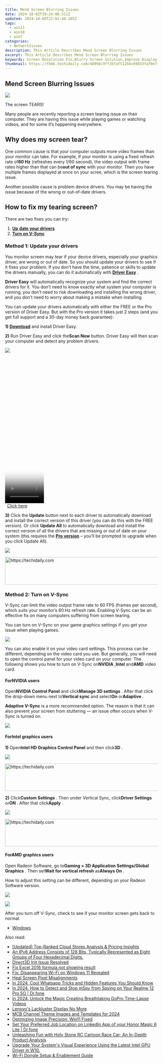 ```yaml
---
title: Mend Screen Blurring Issues
date: 2024-10-02T19:24:00.511Z
updated: 2024-10-06T22:02:48.105Z
tags:
  - win11
  - win10
  - win7
categories:
  - NetworkIssues
description: This Article Describes Mend Screen Blurring Issues
excerpt: This Article Describes Mend Screen Blurring Issues
keywords: Screen Resolution Fix,Blurry Screen Solution,Improve Display Clarity,Enhance Screen Image Quality,Clear Display Troubleshooting,Reduce Screen Fuzziness,Optimize Visual Display Performance
thumbnail: https://thmb.techidaily.com/48994c9ff35faf512b4c69833faf0e7ff28b80b0df78e2f2b0d58f413fb2991f.jpg
---
```


## Mend Screen Blurring Issues

![](https://images.drivereasy.com/wp-content/uploads/2018/01/img_5a7197cde679b.jpg)

 The screen TEARS!

 Many people are recently reporting a screen tearing issue on their computer. They are having this issue while playing games or watching videos, and for some it’s happening everywhere.

## Why does my screen tear?

 One common cause is that your computer outputs more video frames than your monitor can take. For example, if your monitor is using a fixed refresh rate of**60 Hz** (refreshes every 1/60 second), the video output with frame rates higher than that can be**out of sync** with your monitor. Then you have multiple frames displayed at once on your scree, which is the screen tearing issue.

 Another possible cause is problem device drivers. You may be having the issue because of the wrong or out-of-date drivers.

## How to fix my tearing screen?

There are two fixes you can try:

1. [**Up** **date your drivers**](#a)
2. [**Turn on V-Sync**](#b)

### Method 1: Update your drivers

 You monitor screen may tear if your device drivers, especially your graphics driver, are wrong or out of date. So you should update your drivers to see if it fixes your problem. If you don’t have the time, patience or skills to update the drivers manually, you can do it automatically with **[Driver Easy](https://tools.techidaily.com/drivereasy/download/)**  .

**Driver Easy** will automatically recognize your system and find the correct drivers for it. You don’t need to know exactly what system your computer is running, you don’t need to risk downloading and installing the wrong driver, and you don’t need to worry about making a mistake when installing.

 You can update your drivers automatically with either the FREE or the Pro version of Driver Easy. But with the Pro version it takes just 2 steps (and you get full support and a 30-day money back guarantee):

 **1) [Download](https://tools.techidaily.com/drivereasy/download/)**  and install Driver Easy.

**2)** Run Driver Easy and click the**Scan Now** button. Driver Easy will then scan your computer and detect any problem drivers.

![](https://images.drivereasy.com/wp-content/uploads/2018/01/img_5a713a84159a4.png)

<!-- affiliate ads begin -->
<span id="1977006">
					<video width="128" height="480" style="cursor:pointer"
           poster="//a.impactradius-go.com/display-clicktoplayimage/1977006.png"
           onclick="if(!this.playClicked){this.play();this.setAttribute('controls',true);this.playClicked=true;}">
	   <source src="//a.impactradius-go.com/display-ad/22993-1977006">
	   <img src="//a.impactradius-go.com/display-clicktoplayimage/1977006.png" style="border: none; height: 100%; width: 100%; object-fit: contain">
	</video>
	<div style="width:80px;text-align:center"><a href="javascript:window.open(decodeURIComponent('https%3A%2F%2Fhomestyler.sjv.io%2Fc%2F5597632%2F1977006%2F22993'), '_blank');void(0);">Click here</a></div>
</span>
<img height="0" width="0" src="https://imp.pxf.io/i/5597632/1977006/22993" style="position:absolute;visibility:hidden;" border="0" />
<!-- affiliate ads end -->

**3)** Click the **Update** button next to each driver to automatically download and install the correct version of this driver (you can do this with the FREE version). Or click **Update All** to automatically download and install the correct version of all the drivers that are missing or out of date on your system (this requires the **[Pro version](https://tools.techidaily.com/drivereasy/download/)**  – you’ll be prompted to upgrade when you click Update All).

![](https://images.drivereasy.com/wp-content/uploads/2018/01/img_5a713ba9d0320.jpg)

<!-- affiliate ads begin -->
<a href="https://aligracehair.sjv.io/c/5597632/2135361/19272" target="_top" id="2135361">
  <img src="//a.impactradius-go.com/display-ad/19272-2135361" border="0" alt="https://techidaily.com" width="728" height="90"/>
</a>
<img height="0" width="0" src="https://aligracehair.sjv.io/i/5597632/2135361/19272" style="position:absolute;visibility:hidden;" border="0" />
<!-- affiliate ads end -->

### Method 2: Turn on V-Sync

 V-Sync can limit the video output frame rate to 60 FPS (frames per second), which suits your monitor’s 60 Hz refresh rate. Enabling V-Sync can be an effective fix on many computers suffering from screen tearing.

 You can turn on V-Sync on your game graphics settings if you get your issue when playing games.

![](https://images.drivereasy.com/wp-content/uploads/2018/02/img_5a72924ca6c92.png)

 You can also enable it on your video card settings. This process can be different, depending on the video card you use. But generally, you will need to open the control panel for your video card on your computer. The following shows you how to turn on V-Sync on**NVIDIA** ,**Intel** and**AMD** video card.  
  
#### For**NVIDIA** users  

 Open**NVIDIA Control Panel** and click**Manage 3D settings** . After that click the drop-down menu next to**Vertical sync** and select**On** or**Adaptive** .

**Adaptive V-Sync** is a more recommended option. The reason is that it can also prevent your screen from stuttering — an issue often occurs when V-Sync is turned on.

![](https://images.drivereasy.com/wp-content/uploads/2018/02/img_5a7296764b7d0.jpg)

#### For**Intel** graphics users

**1)** Open**Intel HD Graphics Control Panel** and then click**3D** .

![](https://images.drivereasy.com/wp-content/uploads/2018/02/img_5a72b91a58300.jpg)

<!-- affiliate ads begin -->
<a href="https://appsumo.8odi.net/c/5597632/2100542/7443" target="_top" id="2100542">
  <img src="//a.impactradius-go.com/display-ad/7443-2100542" border="0" alt="https://techidaily.com" width="728" height="90"/>
</a>
<img height="0" width="0" src="https://appsumo.8odi.net/i/5597632/2100542/7443" style="position:absolute;visibility:hidden;" border="0" />
<!-- affiliate ads end -->

**2)** Click**Custom Settings** . Then under Vertical Sync, click**Driver Settings** or**ON** . After that click**Apply** .

![](https://images.drivereasy.com/wp-content/uploads/2018/02/img_5a72bade8ef5d.jpg)

<!-- affiliate ads begin -->
<a href="https://appsumo.8odi.net/c/5597632/2094482/7443" target="_top" id="2094482">
  <img src="//a.impactradius-go.com/display-ad/7443-2094482" border="0" alt="https://techidaily.com" width="728" height="90"/>
</a>
<img height="0" width="0" src="https://appsumo.8odi.net/i/5597632/2094482/7443" style="position:absolute;visibility:hidden;" border="0" />
<!-- affiliate ads end -->

#### For**AMD** graphics users

 Open Radeon Software, go to**Gaming > 3D Application Settings/Global Graphics** . Then set**Wait for vertical refresh** as**Always On** .

 How to adjust this setting can be different, depending on your Radeon Software version.

![](https://images.drivereasy.com/wp-content/uploads/2018/02/img_5a72c14e895a8.png)

![](https://images.drivereasy.com/wp-content/uploads/2018/02/img_5a72c1a5a7775.png)
  

 After you turn off V-Sync, check to see if your monitor screen gets back to normal.

* [Windows](https://tools.techidaily.com/drivereasy/download/)

<ins class="adsbygoogle"
     style="display:block"
     data-ad-format="autorelaxed"
     data-ad-client="ca-pub-7571918770474297"
     data-ad-slot="1223367746"></ins>

<ins class="adsbygoogle"
     style="display:block"
     data-ad-client="ca-pub-7571918770474297"
     data-ad-slot="8358498916"
     data-ad-format="auto"
     data-full-width-responsive="true"></ins>

<span class="atpl-alsoreadstyle">Also read:</span>
<div><ul>
<li><a href="https://some-approaches.techidaily.com/updated-top-ranked-cloud-stores-analysis-and-pricing-insights/"><u>[Updated] Top-Ranked Cloud Stores Analysis & Pricing Insights</u></a></li>
<li><a href="https://buynow-reviews.techidaily.com/an-ipv6-address-consists-of-128-bits-typically-represented-as-eight-groups-of-four-hexadecimal-digits/"><u>An IPv6 Address Consists of 128 Bits, Typically Represented as Eight Groups of Four Hexadecimal Digits.</u></a></li>
<li><a href="https://network-issues.techidaily.com/direct3d-init-issue-resolved/"><u>Direct3D Init Issue Resolved</u></a></li>
<li><a href="https://phone-solutions.techidaily.com/fix-excel-2016-formula-not-showing-result-by-stellar-guide/"><u>Fix Excel 2016 formula not showing result</u></a></li>
<li><a href="https://network-issues.techidaily.com/fix-disappearing-wi-fi-on-windows-11-revealed/"><u>Fix: Disappearing Wi-Fi on Windows 11 Revealed</u></a></li>
<li><a href="https://network-issues.techidaily.com/heal-screen-pixel-misalignments/"><u>Heal Screen Pixel Misalignments</u></a></li>
<li><a href="https://article-helps.techidaily.com/in-2024-cool-whatsapp-tricks-and-hidden-features-you-should-know/"><u>In 2024, Cool Whatsapp Tricks and Hidden Features You Should Know</u></a></li>
<li><a href="https://location-social.techidaily.com/in-2024-how-to-detect-and-stop-mspy-from-spying-on-your-realme-12-pro-5g-drfone-by-drfone-virtual-android/"><u>In 2024, How to Detect and Stop mSpy from Spying on Your Realme 12 Pro 5G | Dr.fone</u></a></li>
<li><a href="https://some-guidance.techidaily.com/in-2024-unlock-the-magic-creating-breathtaking-gopro-time-lapse-videos/"><u>In 2024, Unlock the Magic Creating Breathtaking GoPro Time-Lapse Videos</u></a></li>
<li><a href="https://network-issues.techidaily.com/lenovos-lackluster-display-no-more/"><u>Lenovo's Lackluster Display No More</u></a></li>
<li><a href="https://youtube-web.techidaily.com/hannel-theme-images-and-templates-for-2024/"><u>MCB Channel Theme Images and Templates for 2024</u></a></li>
<li><a href="https://network-issues.techidaily.com/optimizing-image-precision-win11-fixed/"><u>Optimizing Image Precision: Win11 Fixed</u></a></li>
<li><a href="https://location-social.techidaily.com/set-your-preferred-job-location-on-linkedin-app-of-your-honor-magic-6-lite-drfone-by-drfone-virtual-android/"><u>Set Your Preferred Job Location on LinkedIn App of your Honor Magic 6 Lite | Dr.fone</u></a></li>
<li><a href="https://buynow-info.techidaily.com/unleashing-fun-with-holy-stone-rc-cartoon-race-car-an-in-depth-product-analysis/"><u>Unleashing Fun with Holy Stone RC Cartoon Race Car: An In-Depth Product Analysis</u></a></li>
<li><a href="https://network-issues.techidaily.com/upgrade-your-systems-visual-experience-using-the-latest-intel-gpu-driver-in-w10/"><u>Upgrade Your System's Visual Experience Using the Latest Intel GPU Driver in W10.</u></a></li>
<li><a href="https://network-issues.techidaily.com/wi-fi-dongle-setup-and-enablement-guide/"><u>Wi-Fi Dongle Setup & Enablement Guide</u></a></li>
</ul></div>

